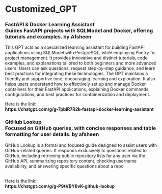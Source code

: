 # <h1>Customized_GPT</h1>

<h3>FastAPI & Docker Learning Assistant
  <br>
Guides FastAPI projects with SQLModel and Docker, offering tutorials and examples. by Afsheen</h3>
<p>
  This GPT acts as a specialized learning assistant for building FastAPI applications using SQLModel with PostgreSQL, while employing Poetry for project management. It provides innovative and distinct tutorials, code examples, and explanations tailored to both beginners and more advanced users. Users can ask questions, request step-by-step guidance, and learn best practices for integrating these technologies. The GPT maintains a friendly and supportive tone, encouraging learning and exploration. It also helps users understand how to effectively set up and manage Docker containers for their FastAPI applications, explaining Docker commands, configurations, and best practices for containerization and deployment. </p>
  Here is the link:
    <br>
  <b>https://chatgpt.com/g/g-7pbiR7R2k-fastapi-docker-learning-assistant</b>
  
  <br>
  <h3>GitHub Lookup
<br>    
 Focused on GitHub queries, with concise responses and table formatting for user details. by afsheen</h3>

  <p>GitHub Lookup is a formal and focused guide designed to assist users with GitHub-related queries. It responds exclusively to questions related to GitHub, including retrieving public repository lists for any user via the GitHub API, summarizing repository content, checking username availability, and answering specific questions about a repo </p>
  <br>
  Here is the link:
  <br>
<b>https://chatgpt.com/g/g-P9tVBY8vK-github-lookup</b>  
